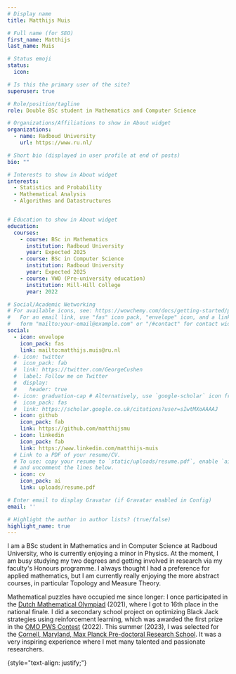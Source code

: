 ```yaml
---
# Display name
title: Matthijs Muis 

# Full name (for SEO)
first_name: Matthijs
last_name: Muis

# Status emoji
status: 
  icon: 

# Is this the primary user of the site?
superuser: true

# Role/position/tagline
role: Double BSc student in Mathematics and Computer Science

# Organizations/Affiliations to show in About widget
organizations:
  - name: Radboud University
    url: https://www.ru.nl/

# Short bio (displayed in user profile at end of posts)
bio: ""

# Interests to show in About widget
interests:
  - Statistics and Probability
  - Mathematical Analysis
  - Algorithms and Datastructures


# Education to show in About widget
education:
  courses:
    - course: BSc in Mathematics
      institution: Radboud University
      year: Expected 2025
    - course: BSc in Computer Science 
      institution: Radboud University
      year: Expected 2025
    - course: VWO (Pre-university education)
      institution: Mill-Hill College
      year: 2022

# Social/Academic Networking
# For available icons, see: https://wowchemy.com/docs/getting-started/page-builder/#icons
#   For an email link, use "fas" icon pack, "envelope" icon, and a link in the
#   form "mailto:your-email@example.com" or "/#contact" for contact widget.
social:
  - icon: envelope
    icon_pack: fas
    link: mailto:matthijs.muis@ru.nl
  #- icon: twitter
  #  icon_pack: fab
  #  link: https://twitter.com/GeorgeCushen
  #  label: Follow me on Twitter
  #  display:
  #    header: true
  #- icon: graduation-cap # Alternatively, use `google-scholar` icon from `ai` icon pack
  #  icon_pack: fas
  #  link: https://scholar.google.co.uk/citations?user=sIwtMXoAAAAJ
  - icon: github
    icon_pack: fab
    link: https://github.com/matthijsmu
  - icon: linkedin
    icon_pack: fab
    link: https://www.linkedin.com/matthijs-muis
  # Link to a PDF of your resume/CV.
  # To use: copy your resume to `static/uploads/resume.pdf`, enable `ai` icons in `params.yaml`,
  # and uncomment the lines below.
  - icon: cv
    icon_pack: ai
    link: uploads/resume.pdf

# Enter email to display Gravatar (if Gravatar enabled in Config)
email: ''

# Highlight the author in author lists? (true/false)
highlight_name: true
---
```


I am a BSc student in Mathematics and in Computer Science at Radboud University, who is currently enjoying a minor in Physics. At the moment, I am busy studying my two degrees and getting involved in research via my faculty's Honours programme. I always thought I had a preference for applied mathematics, but I am currently really enjoying the more abstract courses, in particular Topology and Measure Theory. 

Mathematical puzzles have occupied me since longer: I once participated in the [Dutch Mathematical Olympiad](https://wiskundeolympiade.nl/docenten/info-in-english) (2021), where I got to 16th place in the national finale. I did a secondary school project on optimizing Black Jack strategies using reinforcement learning, which was awarded the first prize in the [OMO PWS Contest](https://www.omojaarverslag.nl/verslag2022/f/omoprijzen/omoprijzen-een-bijzondere-motiveringsprijs-voor-leerlingen) (2022). This summer (2023), I was selected for the [Cornell, Maryland, Max Planck Pre-doctoral Research School](https://cmmrs.mpi-sws.org/). It was a very inspiring experience where I met many talented and passionate researchers. 


{style="text-align: justify;"}
